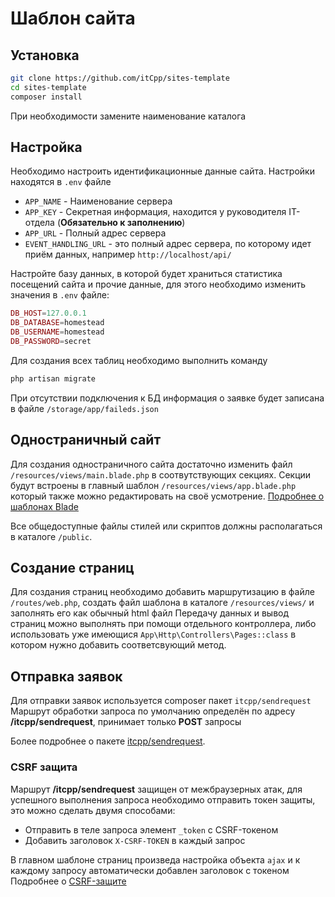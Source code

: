 # Шаблон сайта

## Установка

```sh
git clone https://github.com/itCpp/sites-template
cd sites-template
composer install
```
При необходимости замените наименование каталога

## Настройка

Необходимо настроить идентификационные данные сайта. Настройки находятся в `.env` файле
- `APP_NAME` - Наименование сервера
- `APP_KEY` - Секретная информация, находится у руководителя IT-отдела (**Обязательно к заполнению**)
- `APP_URL` - Полный адрес сервера
- `EVENT_HANDLING_URL` - это полный адрес сервера, по которому идет приём данных, например `http://localhost/api/`

Настройте базу данных, в которой будет храниться статистика посещений сайта и прочие данные, для этого необходимо изменить значения в `.env` файле:
```php
DB_HOST=127.0.0.1
DB_DATABASE=homestead
DB_USERNAME=homestead
DB_PASSWORD=secret
```

Для создания всех таблиц необходимо выполнить команду
```sh
php artisan migrate
```

При отсутствии подключения к БД информация о заявке будет записана в файле `/storage/app/faileds.json`

## Одностраничный сайт

Для создания одностраничного сайта достаточно изменить файл `/resources/views/main.blade.php` в соотвутствующих секциях.
Секции будут встроены в главный шаблон `/resources/views/app.blade.php` который также можно редактировать на своё усмотрение.
[Подробнее о шаблонах Blade](https://laravel.su/docs/8.x/blade)

Все общедоступные файлы стилей или скриптов должны располагаться в каталоге `/public`.

## Создание страниц

Для создания страниц необходимо добавить маршрутизацию в файле `/routes/web.php`, создать файл шаблона в каталоге `/resources/views/` и заполнять его как обычный html файл
Передачу данных и вывод страниц можно выполнять при помощи отдельного контроллера, либо использовать уже имеющися `App\Http\Controllers\Pages::class` в котором нужно добавить соответсвующий метод.

## Отправка заявок

Для отправки заявок используется composer пакет `itcpp/sendrequest`
Маршрут обработки запроса по умолчанию определён по адресу **/itcpp/sendrequest**, принимает только **POST** запросы

Более подробнее о пакете [itcpp/sendrequest](https://github.com/itCpp/sendrequest).

### CSRF защита

Маршрут **/itcpp/sendrequest** защищен от межбраузерных атак, для успешного выполнения запроса необходимо отправить токен защиты, это можно сделать двумя способами:
- Отправить в теле запроса элемент `_token` с CSRF-токеном
- Добавить заголовок `X-CSRF-TOKEN` в каждый запрос

В главном шаблоне страниц произведа настройка объекта `ajax` и к каждому запросу автоматически добавлен заголовок с токеном
Подробнее о [CSRF-защите](https://laravel.su/docs/8.x/csrf)
